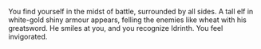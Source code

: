 You find yourself in the midst of battle, surrounded by all sides. A tall elf in white-gold shiny armour appears,
felling the enemies like wheat with his greatsword. He smiles at you, and you recognize Idrinth. You feel invigorated.
